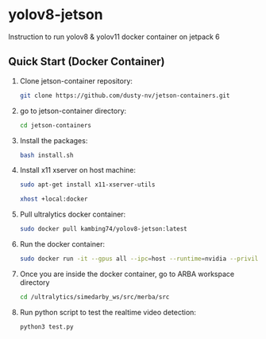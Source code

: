 # yolov8-jetson
Instruction to run yolov8 & yolov11 docker container on jetpack 6

## Quick Start (Docker Container)

1. Clone jetson-container repository:
   ```bash
   git clone https://github.com/dusty-nv/jetson-containers.git

2. go to jetson-container directory:
   ```bash
   cd jetson-containers

3. Install the packages:
   ```bash
   bash install.sh

3. Install x11 xserver on host machine:
   ```bash
   sudo apt-get install x11-xserver-utils

   xhost +local:docker

7. Pull ultralytics docker container:
   ```bash
   sudo docker pull kambing74/yolov8-jetson:latest

3. Run the docker container:
   ```bash
   sudo docker run -it --gpus all --ipc=host --runtime=nvidia --privileged -e DISPLAY=$DISPLAY -v /tmp/.X11-unix:/tmp/.X11-unix kambing74/yolov8-jetson:latest

8. Once you are inside the docker container, go to ARBA workspace directory
   ```bash
   cd /ultralytics/simedarby_ws/src/merba/src

9. Run python script to test the realtime video detection: 
   ```bash
   python3 test.py
